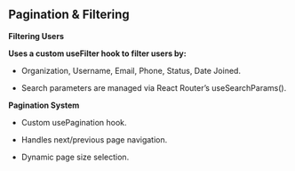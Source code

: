 ## Pagination & Filtering

**Filtering Users**

**Uses a custom useFilter hook to filter users by:**

- Organization, Username, Email, Phone, Status, Date Joined.

- Search parameters are managed via React Router’s useSearchParams().

**Pagination System**

- Custom usePagination hook.

- Handles next/previous page navigation.

- Dynamic page size selection.